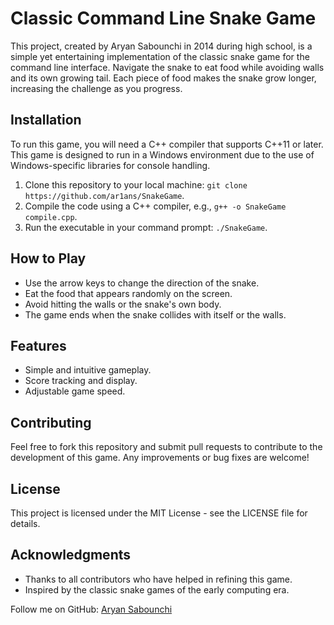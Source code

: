 
# Classic Command Line Snake Game

This project, created by Aryan Sabounchi in 2014 during high school, is a simple yet entertaining implementation of the classic snake game for the command line interface. Navigate the snake to eat food while avoiding walls and its own growing tail. Each piece of food makes the snake grow longer, increasing the challenge as you progress.

## Installation

To run this game, you will need a C++ compiler that supports C++11 or later. This game is designed to run in a Windows environment due to the use of Windows-specific libraries for console handling.

1. Clone this repository to your local machine: `git clone https://github.com/ar1ans/SnakeGame`.
2. Compile the code using a C++ compiler, e.g., `g++ -o SnakeGame compile.cpp`.
3. Run the executable in your command prompt: `./SnakeGame`.

## How to Play

- Use the arrow keys to change the direction of the snake.
- Eat the food that appears randomly on the screen.
- Avoid hitting the walls or the snake's own body.
- The game ends when the snake collides with itself or the walls.

## Features

- Simple and intuitive gameplay.
- Score tracking and display.
- Adjustable game speed.

## Contributing

Feel free to fork this repository and submit pull requests to contribute to the development of this game. Any improvements or bug fixes are welcome!

## License

This project is licensed under the MIT License - see the LICENSE file for details.

## Acknowledgments

- Thanks to all contributors who have helped in refining this game.
- Inspired by the classic snake games of the early computing era.

Follow me on GitHub: [Aryan Sabounchi](https://github.com/ar1ans)
